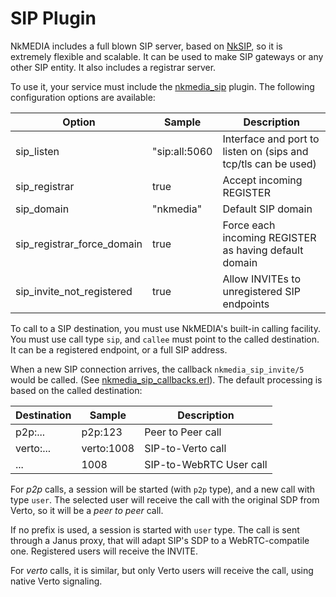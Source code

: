 # SIP Plugin


NkMEDIA includes a full blown SIP server, based on [NkSIP](https://github.com/NetComposer/nksip), so it is extremely flexible and scalable. It can be used to make SIP gateways or any other SIP entity. It also includes a registrar server.

To use it, your service must include the [nkmedia_sip](../src/plugins/nkmedia_sip.erl) plugin. The following configuration options are available:

Option|Sample|Description
---|---|---
sip_listen|"sip:all:5060|Interface and port to listen on (sips and tcp/tls can be used)
sip_registrar|true|Accept incoming REGISTER
sip_domain|"nkmedia"|Default SIP domain
sip_registrar_force_domain|true|Force each incoming REGISTER as having default domain
sip_invite_not_registered|true|Allow INVITEs to unregistered SIP endpoints

To call to a SIP destination, you must use NkMEDIA's built-in calling facility. You must use call type `sip`, and `callee` must point to the called destination. It can be a registered endpoint, or a full SIP address.

When a new SIP connection arrives, the callback `nkmedia_sip_invite/5` would be called. (See [nkmedia_sip_callbacks.erl](../src/plugins/nkmedia_sip_callbacks.erl)). The default processing is based on the called destination:

Destination|Sample|Description
---|---|---
p2p:...|p2p:123|Peer to Peer call
verto:...|verto:1008|SIP-to-Verto call
...|1008|SIP-to-WebRTC User call

For _p2p_ calls, a session will be started (with `p2p` type), and a new call with type `user`. The selected user will receive the call with the original SDP from Verto, so it will be a _peer to peer_ call.

If no prefix is used, a session is started with `user` type. The call is sent through a Janus proxy, that will adapt SIP's SDP to a WebRTC-compatile one. Registered users will receive the INVITE.

For _verto_ calls, it is similar, but only Verto users will receive the call, using native Verto signaling.


